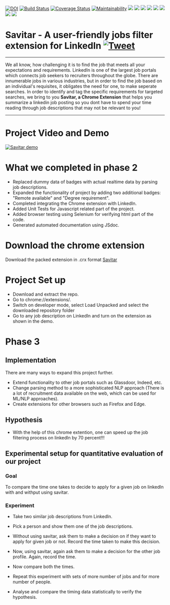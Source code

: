 [![DOI](https://zenodo.org/badge/299409059.svg)](https://zenodo.org/badge/latestdoi/299409059)
[![Build Status](https://travis-ci.com/Parth27/savitar.svg?branch=master)](https://travis-ci.com/Parth27/savitar)
[![Coverage Status](https://coveralls.io/repos/github/Parth27/savitar/badge.svg?branch=master)](https://coveralls.io/github/Parth27/savitar?branch=master)
[![Maintainability](https://api.codeclimate.com/v1/badges/e8b36018aedb7e1e7fb9/maintainability)](https://codeclimate.com/github/Parth27/savitar/maintainability)
<img src = "https://img.shields.io/github/license/Parth27/savitar">
<img src = "https://img.shields.io/github/issues/Parth27/savitar">
<img src = "https://img.shields.io/github/last-commit/Parth27/savitar">
<img src = "https://img.shields.io/tokei/lines/github/Parth27/savitar">
<img src = "https://img.shields.io/github/languages/count/Parth27/savitar">
<img src = "https://img.shields.io/github/languages/top/Parth27/savitar?color=green">
<img src = "https://img.shields.io/github/repo-size/Parth27/savitar?color=orange">
<img src = "https://img.shields.io/github/issues-closed/Parth27/savitar">


# Savitar - A user-friendly jobs filter extension for LinkedIn [![Tweet](https://img.shields.io/twitter/url/http/shields.io.svg?style=social)](https://twitter.com/intent/tweet?text=Do%20you%20plan%20to%20improve%20your%20job%20searches%20on%20LinkedIn%3F%20Look%20no%20further.%20Savitar%20is%20the%20right%20extension%20for%20the%20job.%20Use%20it!%20Tweet%20it!%20Enjoy%20it!%20&hashtags=LinkedIn%20feature%20recommendations%20%20&url=https%3A%2F%2Fgithub.com%2Fpushkardravid%2Fsavitar%2F%20)


---

We all know, how challenging it is to find the job that meets all your expectations and requirements. LinkedIn is one of the largest job portals which connects job seekers to recruiters throughout the globe. There are innumerable jobs in various industries, but in order to find the job based on an individual's requisites, it obligates the need for one, to make seperate searches. In order to identify and tag the specific requirements for targeted searches, we bring to you **Savitar, a Chrome Extension** that helps you summarize a linkedin job posting so you dont have to spend your time reading through job descriptions that may not be relevant to you!

---


# Project Video and Demo

[![Savitar demo](https://img.youtube.com/vi/sKJj4aNkDVI/0.jpg)](https://www.youtube.com/watch?v=sKJj4aNkDVI)


# What we completed in phase 2
* Replaced dummy data of badges with actual realtime data by parsing job descriptions.
* Expanded the functionality of project by adding two additional badges: "Remote available" and "Degree requirement".
* Completed integrating the Chrome extension with LinkedIn.
* Added Unit Tests for Javascript related part of the project.
* Added browser testing using Selenium for verifying html part of the code.
* Generated automated documentation using JSdoc.

# Download the chrome extension 
Download the packed extension in .crx format <a id="raw-url" href="https://raw.githubusercontent.com/Parth27/savitar/master/Downloads/savitar.crx">Savitar</a>


# Project Set up
* Download and extract the repo.
* Go to chrome://extensions/.
* Switch on developer mode, select Load Unpacked and select the downloaded repository folder
* Go to any job description on LinkedIn and turn on the extension as shown in the demo.

# Phase 3

## Implementation
There are many ways to expand this project further.
* Extend functionality to other job portals such as Glassdoor, Indeed, etc.
* Change parsing method to a more sophisticated NLP approach (There is a lot of recruitment data available on the web, which can be used for ML/NLP approaches).
* Create extensions for other browsers such as Firefox and Edge.

## Hypothesis
* With the help of this chrome extention, one can speed up the job filtering process on linkedln by 70 percent!!!

## Experimental setup for quantitative evaluation of our project
### Goal
To compare the time one takes to decide to apply for a given job on linkedln with and withput using savitar.

### Experiment
* Take two similar job descriptions from Linkedln.
* Pick a person and show them one of the job descriptions.
* Without using savitar, ask them to make a decision on if they want to apply for given job or not. Record the time taken to make this decision.
* Now, using savitar, again ask them to make a decision for the other job profile. Again, record the time.
* Now compare both the times.

* Repeat this experiment with sets of more number of jobs and for more number of people.
* Analyse and compare the timing data statistically to verify the hypothesis.


